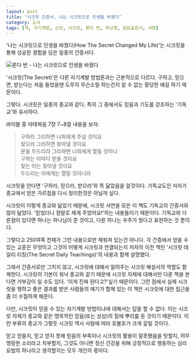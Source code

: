```yaml
---
layout: post
title: "시크릿 간증서, 나는 시크릿으로 인생을 바꿨다"
category: 도서
tags: [책, 자기계발, 신앙, 시크릿, 론다 번, 허선영, 살림출판사, 서평]
---
```


'나는 시크릿으로 인생을 바꿨다(How The Secret Changed My Life)'는 시크릿을 통해 성공한 경험을 담은 일종의 간증서다.

![론다 번 - 나는 시크릿으로 인생을 바꿨다](https://lh3.googleusercontent.com/-tDdwCMAv8VM/WSGf1aO7UbI/AAAAAAAAUB8/l4GbsFglnAscv4YLx6pof928dvib5y3LACE0/s360/how-the-secret-changed-my-life-book.jpg "여러 사람들의 시크릿 간증을 담았다.")

'시크릿(The Secret)'은 다른 자기계발 방법론과는 근본적으로 다르다.
구하고, 믿으면, 받는다는 처음 들었을땐 도무지 무슨소릴 하는건지 알 수 없는 황당한 얘길 하기 때문이다.

그렇다.
시크릿은 일종의 종교와 같다.
특히 그 중에서도 믿음과 기도를 강조하는 '기독교'와 유사하다.

바이블 중 마태복음 7장 7~8절 내용을 보자:

> 구하라 그리하면 너희에게 주실 것이요  
> 찾으라 그리하면 찾아낼 것이요  
> 문을 두드리라 그리하면 너희에게 열릴 것이니  
> 구하는 이마다 받을 것이요  
> 찾는 이는 찾아낼 것이요  
> 두드리는 이에게는 열릴 것이니라

시크릿을 안다면 '구하라, 믿으라, 받으라'와 똑 닮았음을 알것이다.
기독교도인 저자가 종교에서 얻은 가르침을 다시 정리한것은 아닐까 싶다.

시크릿이 이렇게 종교와 닮았기 때문에,
시크릿 사연을 모은 이 책도 기독교의 간증서와 많이 닮았다.
'믿었더니 정말로 제게 주었어요!'하는 내용들이기 때문이다.
기독교와 다른점이 있다면 하나는 하나님이 준 것이고, 다른 하나는 우주가 줬다고 표현하는 것 뿐이다.

그렇다고 250여쪽 전체가 그런 내용으로만 채워져 있는건 아니다.
각 간증에서 얻을 수 있는 교훈은 무엇이고
그것이 어떻게 시크릿과 연결되는지
저자의 이전 책인 '시크릿 데일리 티칭(The Secret Daily Teachings)'의 내용과 함께 설명했다.

그래서 간증서로만 그치지 않고, 시크릿에 대해서 알려주는 시크릿 해설서의 역할도 함께한다.
시크릿의 기본이 워낙 종교와 같기 때문에 시크릿 자체에 대해서만 다룬 책을 본다면 거부감이 일 수도 있다.
'이게 진짜 된다고?'싶기 때문이다.
그런 점에서 실제 시크릿을 행하고 좋은 결과를 받은 사람들의 얘기가 함께 있는 이 책은 시크릿에 대한 접근을 좀 더 수월하게 해준다.

다만, 시크릿이 믿을 수 있는 자기계발 방법이냐에 대해서는 답을 할 수 없다.
이는 시크릿 자체가 종교와 같은 맹목적인 믿음(또는 상상)의 힘에 뿌리를 둔 것이기 때문이다.
이런 부류의 종교가 그렇듯 시크릿 역시 사람에 따라 호불호가 크게 갈릴 것이다.

믿고 얻을지,
믿고 얻지 못해 믿음의 부족이나 시크릿의 활용이 잘못됐음을 탓할지,
허무맹랑한 소리라고 치부할지,
그것도 아니면 정신 건강을 위해 긍정적으로 행동하는 심리요법의 하나라고 생각할지는 모두 개인의 몫이다.
